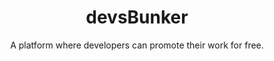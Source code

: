 <h1 align="center">devsBunker</h1>
<p align="center">A platform where developers can promote their work for free.</p>